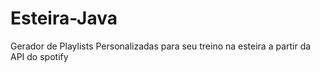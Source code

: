 # Esteira-Java
Gerador de Playlists Personalizadas para seu treino na esteira a partir da API do spotify
